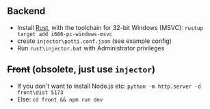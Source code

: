 ## Backend ##
- Install [Rust](https://www.rust-lang.org/tools/install), with the toolchain for 32-bit Windows (MSVC): `rustup target add i686-pc-windows-msvc`
- create `injector\potti.conf.json` (see example config)
- Run `rust\injector.bat` with Administrator privileges

## ~~Front~~ (obsolete, just use `injector`) ##
- If you don't want to install Node.js etc: `python -m http.server -d front\dist 5173`
- Else: `cd front && npm run dev`
